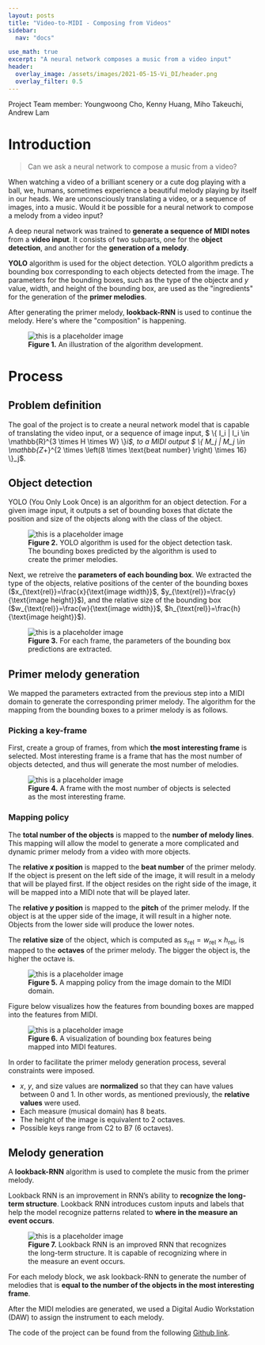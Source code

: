 ```yaml
---
layout: posts
title: "Video-to-MIDI - Composing from Videos"
sidebar:
  nav: "docs"

use_math: true
excerpt: "A neural network composes a music from a video input"
header:
  overlay_image: /assets/images/2021-05-15-Vi_DI/header.png
  overlay_filter: 0.5
---
```


Project Team member: Youngwoong Cho, Kenny Huang, Miho Takeuchi, Andrew Lam


# Introduction
> Can we ask a neural network to compose a music from a video?

When watching a video of a brilliant scenery or a cute dog playing with a ball, we, humans, sometimes experience a beautiful melody playing by itself in our heads. We are unconsciously translating a video, or a sequence of images, into a music. Would it be possible for a neural network to compose a melody from a video input?

A deep neural network was trained to **generate a sequence of MIDI notes** from a **video input**. It consists of two subparts, one for the **object detection**, and another for the **generation of a melody**.

**YOLO** algorithm is used for the object detection. YOLO algorithm predicts a bounding box corresponding to each objects detected from the image. The parameters for the bounding boxes, such as the type of the object$x$ and $y$ value, width, and height of the bounding box, are used as the "ingredients" for the generation of the **primer melodies**.

After generating the primer melody, **lookback-RNN** is used to continue the melody. Here's where the "composition" is happening.

<figure>
  <img src="/assets/images/2021-05-15-Vi_DI/algorithm_development.PNG" alt="this is a placeholder image">
  <figcaption><b>Figure 1.</b> An illustration of the algorithm development.</figcaption>
</figure>


# Process
## Problem definition
The goal of the project is to create a neural network model that is capable of translating the video input, or a sequence of image input, $ \\{ I_i | I_i \in \mathbb{R}^{3 \times H \times W} \\}_i$, to a MIDI output $ \\{ M_j | M_j \in \mathbb{Z_+}^{2 \times \left(8 \times \text{beat number} \right) \times 16} \\}_j$.




## Object detection
YOLO (You Only Look Once) is an algorithm for an object detection. For a given image input, it outputs a set of bounding boxes that dictate the position and size of the objects along with the class of the object.

<figure>
  <img src="/assets/images/2021-05-15-Vi_DI/YOLO.gif" alt="this is a placeholder image">
  <figcaption><b>Figure 2.</b> YOLO algorithm is used for the object detection task. The bounding boxes predicted by the algorithm is used to create the primer melodies.</figcaption>
</figure>

Next, we retreive the **parameters of each bounding box**. We extracted the type of the objects, relative positions of the center of the bounding boxes ($x_{\text{rel}}=\frac{x}{\text{image width}}$, $y_{\text{rel}}=\frac{y}{\text{image height}}$), and the relative size of the bounding box ($w_{\text{rel}}=\frac{w}{\text{image width}}$, $h_{\text{rel}}=\frac{h}{\text{image height}}$).

<figure>
  <img src="/assets/images/2021-05-15-Vi_DI/detection_output.png" alt="this is a placeholder image">
  <figcaption><b>Figure 3.</b> For each frame, the parameters of the bounding box predictions are extracted.</figcaption>
</figure>

## Primer melody generation
We mapped the parameters extracted from the previous step into a MIDI domain to generate the corresponding primer melody. The algorithm for the mapping from the bounding boxes to a primer melody is as follows.

### Picking a key-frame
First, create a group of frames, from which **the most interesting frame** is selected.
Most interesting frame is a frame that has the most number of objects detected, and thus will generate  the most number of melodies.

<figure>
  <img src="/assets/images/2021-05-15-Vi_DI/mapping2.PNG" alt="this is a placeholder image">
  <figcaption><b>Figure 4.</b> A frame with the most number of objects is selected as the most interesting frame.</figcaption>
</figure>

### Mapping policy
The **total number of the objects** is mapped to the **number of melody lines**. This mapping will allow the model to generate a more complicated and dynamic primer melody from a video with more objects.

The **relative $x$ position** is mapped to the **beat number** of the primer melody. If the object is present on the left side of the image, it will result in a melody that will be played first. If the object resides on the right side of the image, it will be mapped into a MIDI note that will be played later.

The **relative $y$ position** is mapped to the **pitch** of the primer melody. If the object is at the upper side of the image, it will result in a higher note. Objects from the lower side will produce the lower notes.

The **relative size** of the object, which is computed as $s_{\text{rel}}=w_{\text{rel}}\times h_{\text{rel}}$, is mapped to the **octaves** of the primer melody. The bigger the object is, the higher the octave is.

<figure>
  <img src="/assets/images/2021-05-15-Vi_DI/mapping1.PNG" alt="this is a placeholder image">
  <figcaption><b>Figure 5.</b> A mapping policy from the image domain to the MIDI domain.</figcaption>
</figure>

Figure below visualizes how the features from bounding boxes are mapped into the features from MIDI.

<figure>
  <img src="/assets/images/2021-05-15-Vi_DI/mapping3.PNG" alt="this is a placeholder image">
  <figcaption><b>Figure 6.</b> A visualization of bounding box features being mapped into MIDI features.</figcaption>
</figure>

In order to facilitate the primer melody generation process, several constraints were imposed.
- $x$, $y$, and size values are **normalized** so that they can have values between 0 and 1. In other words, as mentioned previously, the **relative values** were used.
- Each measure (musical domain) has 8 beats.
- The height of the image is equivalent to 2 octaves.
- Possible keys range from C2 to B7 (6 octaves).

## Melody generation
A **lookback-RNN** algorithm is used to complete the music from the primer melody.

Lookback RNN is an improvement in RNN’s ability to **recognize the long-term structure**. Lookback RNN introduces custom inputs and labels that help the model recognize patterns related to **where in the measure an event occurs**.

<figure>
  <img src="/assets/images/2021-05-15-Vi_DI/lookback_rnn.PNG" alt="this is a placeholder image">
  <figcaption><b>Figure 7.</b> Lookback RNN is an improved RNN that recognizes the long-term structure. It is capable of recognizing where in the measure an event occurs.</figcaption>
</figure>

For each melody block, we ask lookback-RNN to generate the number of melodies that is **equal to the number of the objects in the most interesting frame**.

After the MIDI melodies are generated, we used a Digital Audio Workstation (DAW) to assign the instrument to each melody.

The code of the project can be found from the following [Github link](https://github.com/YoungWoong-Cho/Decay).